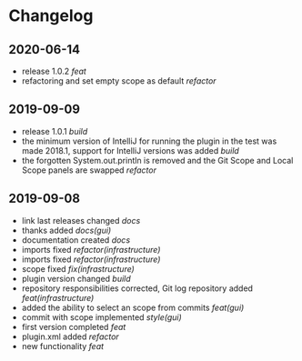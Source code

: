 # Changelog
## 2020-06-14
- release 1.0.2 *feat*
- refactoring and set empty scope as default *refactor*
## 2019-09-09
- release 1.0.1 *build*
- the minimum version of IntelliJ for running the plugin in the test was made 2018.1, support for IntelliJ versions was added *build*
- the forgotten System.out.println is removed and the Git Scope and Local Scope panels are swapped *refactor*
## 2019-09-08
- link last releases changed *docs*
- thanks added *docs(gui)*
- documentation created *docs*
- imports fixed *refactor(infrastructure)*
- imports fixed *refactor(infrastructure)*
- scope fixed *fix(infrastructure)*
- plugin version changed *build*
- repository responsibilities corrected, Git log repository added *feat(infrastructure)*
- added the ability to select an scope from commits *feat(gui)*
- commit with scope implemented *style(gui)*
- first version completed *feat*
- plugin.xml added *refactor*
- new functionality *feat*
